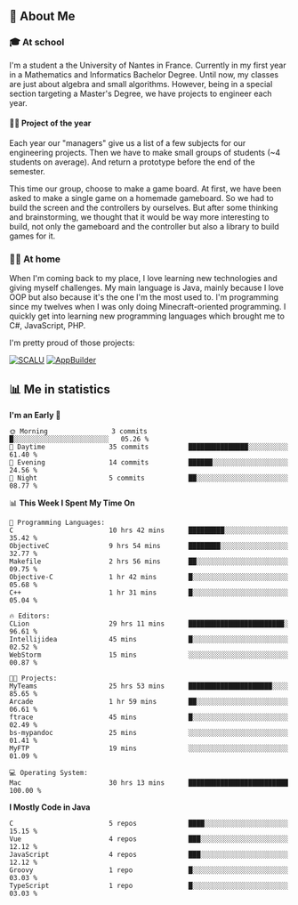 ## 👀 About Me

### 🎓 At school

I'm a student a the University of Nantes in France. Currently in my first year in a Mathematics and Informatics Bachelor Degree. Until now, my classes are just about algebra and small algorithms. However, being in a special section targeting a Master's Degree, we have projects to engineer each year. 

#### 🔧🔬 Project of the year

Each year our "managers" give us a list of a few subjects for our engineering projects. Then we have to make small groups of students (~4 students on average). And return a prototype before the end of the semester.

This time our group, choose to make a game board. At first, we have been asked to make a single game on a homemade gameboard. So we had to build the screen and the controllers by ourselves. 
But after some thinking and brainstorming, we thought that it would be way more interesting to build, not only the gameboard and the controller but also a library to build games for it.

### 👨‍💻 At home

When I'm coming back to my place, I love learning new technologies and giving myself challenges. My main language is Java, mainly because I love OOP but also because it's the one I'm the most used to. I'm programming since my twelves when I was only doing Minecraft-oriented programming.  I quickly get into learning new programming languages which brought me to C#, JavaScript, PHP. 

I'm pretty proud of those projects:

[![SCALU](https://github-readme-stats.vercel.app/api/pin?username=renardfute&repo=SCALU)](https://github.com/renardfute/scalu)
[![AppBuilder](https://github-readme-stats.vercel.app/api/pin?username=pulsedev2&repo=AppBuilder)](https://github.com/pulsedev2/AppBuilder)

## 📊 Me in statistics
<!--START_SECTION:waka-->
**I'm an Early 🐤** 

```text
🌞 Morning                3 commits           █░░░░░░░░░░░░░░░░░░░░░░░░   05.26 % 
🌆 Daytime                35 commits          ███████████████░░░░░░░░░░   61.40 % 
🌃 Evening                14 commits          ██████░░░░░░░░░░░░░░░░░░░   24.56 % 
🌙 Night                  5 commits           ██░░░░░░░░░░░░░░░░░░░░░░░   08.77 % 
```


📊 **This Week I Spent My Time On** 

```text
💬 Programming Languages: 
C                        10 hrs 42 mins      █████████░░░░░░░░░░░░░░░░   35.42 % 
ObjectiveC               9 hrs 54 mins       ████████░░░░░░░░░░░░░░░░░   32.77 % 
Makefile                 2 hrs 56 mins       ██░░░░░░░░░░░░░░░░░░░░░░░   09.75 % 
Objective-C              1 hr 42 mins        █░░░░░░░░░░░░░░░░░░░░░░░░   05.68 % 
C++                      1 hr 31 mins        █░░░░░░░░░░░░░░░░░░░░░░░░   05.04 % 

🔥 Editors: 
CLion                    29 hrs 11 mins      ████████████████████████░   96.61 % 
Intellijidea             45 mins             █░░░░░░░░░░░░░░░░░░░░░░░░   02.52 % 
WebStorm                 15 mins             ░░░░░░░░░░░░░░░░░░░░░░░░░   00.87 % 

🐱‍💻 Projects: 
MyTeams                  25 hrs 53 mins      █████████████████████░░░░   85.65 % 
Arcade                   1 hr 59 mins        ██░░░░░░░░░░░░░░░░░░░░░░░   06.61 % 
ftrace                   45 mins             █░░░░░░░░░░░░░░░░░░░░░░░░   02.49 % 
bs-mypandoc              25 mins             ░░░░░░░░░░░░░░░░░░░░░░░░░   01.41 % 
MyFTP                    19 mins             ░░░░░░░░░░░░░░░░░░░░░░░░░   01.09 % 

💻 Operating System: 
Mac                      30 hrs 13 mins      █████████████████████████   100.00 % 
```

**I Mostly Code in Java** 

```text
C                        5 repos             ████░░░░░░░░░░░░░░░░░░░░░   15.15 % 
Vue                      4 repos             ███░░░░░░░░░░░░░░░░░░░░░░   12.12 % 
JavaScript               4 repos             ███░░░░░░░░░░░░░░░░░░░░░░   12.12 % 
Groovy                   1 repo              █░░░░░░░░░░░░░░░░░░░░░░░░   03.03 % 
TypeScript               1 repo              █░░░░░░░░░░░░░░░░░░░░░░░░   03.03 % 
```




<!--END_SECTION:waka-->
